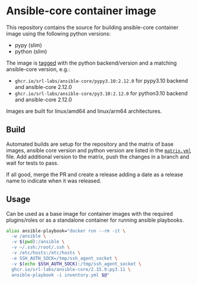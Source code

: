# Ansible-core container image

This repository contains the source for building ansible-core container image using the following python versions:

* pypy (slim)
* python (slim)

The image is [tagged](https://github.com/orgs/srl-labs/packages?repo_name=ansible-core) with the python backend/version and a matching ansible-core version, e.g.:

* `ghcr.io/srl-labs/ansible-core/pypy3.10:2.12.0` for pypy3.10 backend and ansible-core 2.12.0
* `ghcr.io/srl-labs/ansible-core/py3.10:2.12.0` for python3.10 backend and ansible-core 2.12.0

Images are built for linux/amd64 and linux/arm64 architectures.

## Build

Automated builds are setup for the repository and the matrix of base images, ansible core version and python version are listed in the [`matrix.yml`](.github/matrix.yml) file. Add additional version to the matrix, push the changes in a branch and wait for tests to pass.

If all good, merge the PR and create a release adding a date as a release name to indicate when it was released.

## Usage

Can be used as a base image for container images with the required plugins/roles or as a standalone container for running ansible playbooks.

```bash
alias ansible-playbook="docker run --rm -it \
  -w /ansible \
  -v $(pwd):/ansible \
  -v ~/.ssh:/root/.ssh \
  -v /etc/hosts:/etc/hosts \
  -e SSH_AUTH_SOCK=/tmp/ssh_agent_socket \
  -v $(echo $SSH_AUTH_SOCK):/tmp/ssh_agent_socket \
  ghcr.io/srl-labs/ansible-core/2.15.9:py3.11 \
  ansible-playbook -i inventory.yml $@"
```
